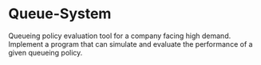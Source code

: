 # Queue-System
Queueing policy evaluation tool for a company facing high demand. Implement a program that can simulate and evaluate the performance of a given queueing policy.
